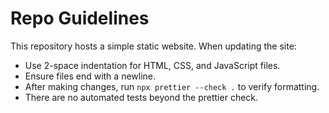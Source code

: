 # Repo Guidelines

This repository hosts a simple static website. When updating the site:

- Use 2-space indentation for HTML, CSS, and JavaScript files.
- Ensure files end with a newline.
- After making changes, run `npx prettier --check .` to verify formatting.
- There are no automated tests beyond the prettier check.
